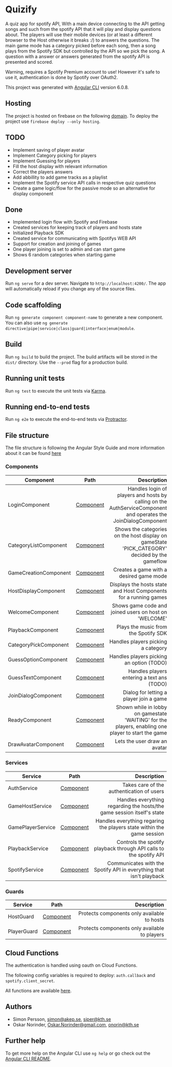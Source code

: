 # Quizify
A quiz app for spotify API, With a main device connecting to the API getting
songs and such from the spotify API that it will play and display questions about. The players
will use their mobile devices (or at least a different browser to the Host otherwise it breaks :/) to answers the questions. The main game mode has a category picked before each song, then a song plays from the Spotify SDK but controlled by the API so we pick the song. A question with a answer or answers generated from the spotify API is presented and scored.

Warning, requires a Spotify Premium account to use! However it's safe to use it, authentication is done by Spotify over OAuth2. 


This project was generated with [Angular CLI](https://github.com/angular/angular-cli) version 6.0.8.

## Hosting
The project is hosted on firebase on the following [domain](https://quizify-pro.firebaseapp.com). To deploy the project use `firebase deploy --only hosting`. 

## TODO
* Implement saving of player avatar
* Implement Category picking for players
* Implement Guessing for players
* Fill the host display with relevant information
* Correct the players answers
* Add abbillity to add game tracks as a playlist
* Implement the Spotify service API calls in respective quiz questions
* Create a game logic/flow for the passive mode so an alternative for display component
## Done
* Implemented login flow with Spotify and Firebase
* Created services for keeping track of players and hosts state
* Initialized Playback SDK
* Created service for communicating with Spotifys WEB API
* Support for creation and joining of games
* One player joining is set to admin and can start game
* Shows 6 random categories when starting game

## Development server

Run `ng serve` for a dev server. Navigate to `http://localhost:4200/`. The app will automatically reload if you change any of the source files.

## Code scaffolding

Run `ng generate component component-name` to generate a new component. You can also use `ng generate directive|pipe|service|class|guard|interface|enum|module`.

## Build

Run `ng build` to build the project. The build artifacts will be stored in the `dist/` directory. Use the `--prod` flag for a production build.

## Running unit tests

Run `ng test` to execute the unit tests via [Karma](https://karma-runner.github.io).

## Running end-to-end tests

Run `ng e2e` to execute the end-to-end tests via [Protractor](http://www.protractortest.org/).

## File structure
The file structure is following the Angular Style Guide and more information about it can be found [here](https://angular.io/guide/file-structure)

### Components
| Component | Path | Description |
| --- |:---:| ---:|
| LoginComponent | [Component](./src/app/core/login) | Handles login of players and hosts by calling on the AuthServiceComponent and operates the JoinDialogComponent|
| CategoryListComponent | [Component](./src/app/host/category-list) | Shows the categories on the host display on gameState 'PICK_CATEGORY' decided by the gameflow |
| GameCreationComponent | [Component](./src/app/host/game-creation) | Creates a game with a desired game mode |
| HostDisplayComponent | [Component](./src/app/host/host-display) | Displays the hosts state and Host Components for a running games |
| WelcomeComponent | [Component](./src/app/host/welcome) | Shows game code and joined users on host on 'WELCOME' |
| PlaybackComponent | [Component](./src/app/playback) | Plays the music from the Spotify SDK |
| CategoryPickComponent | [Component](./src/app/player/category-pick) | Handles players picking a category |
| GuessOptionComponent | [Component](./src/app/player/guess-option) | Handles players picking an option (TODO) |
| GuessTextComponent | [Component](./src/app/player/guess-text) | Handles players entering a text ans (TODO) |
| JoinDialogComponent | [Component](./src/app/player/join-dialog) | Dialog for letting a player join a game |
| ReadyComponent | [Component](./src/app/player/ready) | Shown while in lobby on gamestate 'WAITING' for the players, enabling one player to start the game |
| DrawAvatarComponent | [Component](./src/app/player/ready/draw-avatar) | Lets the user draw an avatar |

### Services
| Service | Path | Description |
| --- |:---:| ---:|
| AuthService | [Component](./src/app/services/auth.service.ts) | Takes care of the authentication of users |
| GameHostService | [Component](./src/app/services/game-host.service.ts) | Handles everything regarding the hosts/the game session itself's state |
| GamePlayerService | [Component](./src/app/services/game-player.service.ts) | Handles everything regaring the players state within the game session |
| PlaybackService | [Component](./src/app/services/playback.service.ts) | Controls the spotify playback through API calls to the spotify API |
| SpotifyService | [Component](./src/app/services/spotify.service.ts) | Communicates with the Spotify API in everything that isn't playback |

### Guards
| Service | Path | Description |
| --- |:---:| ---:|
| HostGuard | [Component](./src/app/core/host.guard.ts) | Protects components only available to hosts |
| PlayerGuard | [Component](./src/app/core/player.guard.ts) | Protects components only available to players |


## Cloud Functions

The authentication is handled using oauth on Cloud Functions.

The following config variables is required to deploy:
`auth.callback` and `spotify.client_secret`.

All functions are available [here](./functions/index.js).

## Authors
* Simon Persson, simon@akep.se, siper@kth.se
* Oskar Norinder, Oskar.Norinder@gmail.com, onorin@kth.se


## Further help

To get more help on the Angular CLI use `ng help` or go check out the [Angular CLI README](https://github.com/angular/angular-cli/blob/master/README.md).

